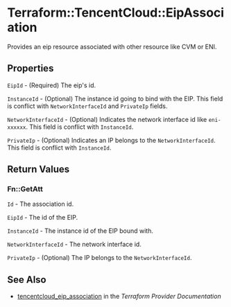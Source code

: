 # Terraform::TencentCloud::EipAssociation

Provides an eip resource associated with other resource like CVM or ENI.

## Properties

`EipId` - (Required) The eip's id.

`InstanceId` - (Optional) The instance id going to bind with the EIP. This field is conflict with `NetworkInterfaceId` and `PrivateIp` fields.

`NetworkInterfaceId` - (Optional) Indicates the network interface id like `eni-xxxxxx`. This field is conflict with `InstanceId`.

`PrivateIp` - (Optional) Indicates an IP belongs to the `NetworkInterfaceId`. This field is conflict with `InstanceId`.


## Return Values

### Fn::GetAtt

`Id` - The association id.

`EipId` - The id of the EIP.

`InstanceId` - The instance id of the EIP bound with.

`NetworkInterfaceId` - The network interface id.

`PrivateIp` - (Optional) The IP belongs to the `NetworkInterfaceId`.

## See Also

* [tencentcloud_eip_association](https://www.terraform.io/docs/providers/tencentcloud/r/eip_association.html) in the _Terraform Provider Documentation_